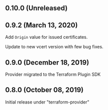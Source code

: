 ## 0.10.0 (Unreleased)
## 0.9.2 (March 13, 2020)

Add `Origin` value for issued certificates.

Update to new vcert version with few bug fixes.

## 0.9.0 (December 18, 2019)

Provider migrated to the Terraform Plugin SDK

## 0.8.0 (October 08, 2019)

Initial release under "terraform-provider"
